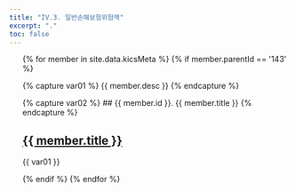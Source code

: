 ```yaml
---
title: "IV.3. 일반손해보험위험액"
excerpt: "."
toc: false
---
```


<ul>
{% for member in site.data.kicsMeta %}
 {% if member.parentId == '143' %}

  {% capture var01 %}
       {{ member.desc }}
  {% endcapture %}

  {% capture var02 %}
    ## {{ member.id }}. {{ member.title }}
  {% endcapture %}

  <h2><a href="{{ member.path | relative_url }}">{{ member.title }}</a></h2>
  <p>{{ var01 }}</p>

 {% endif %}
{% endfor %}
</ul>
